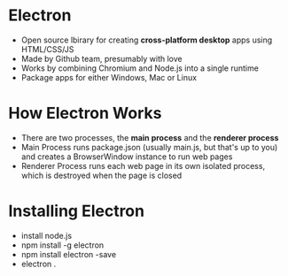 # Electron

- Open source lbirary for creating **cross-platform desktop** apps using HTML/CSS/JS
- Made by Github team, presumably with love
- Works by combining Chromium and Node.js into a single runtime
- Package apps for either Windows, Mac or Linux

# How Electron Works

- There are two processes, the **main process** and the **renderer process**
- Main Process runs package.json (usually main.js, but that's up to you) and creates a BrowserWindow instance to run web pages
- Renderer Process runs each web page in its own isolated process, which is destroyed when the page is closed

# Installing Electron

- install node.js
- npm install -g electron
- npm install electron -save
- electron .
